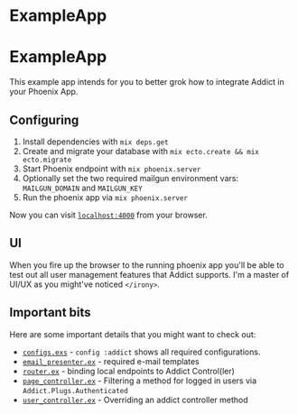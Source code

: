 # ExampleApp

# ExampleApp

This example app intends for you to better grok how to integrate Addict in your Phoenix App.

## Configuring
  1. Install dependencies with `mix deps.get`
  2. Create and migrate your database with `mix ecto.create && mix ecto.migrate`
  3. Start Phoenix endpoint with `mix phoenix.server`
  4. Optionally set the two required mailgun environment vars: `MAILGUN_DOMAIN` and `MAILGUN_KEY`
  5. Run the phoenix app via `mix phoenix.server`

Now you can visit [`localhost:4000`](http://localhost:4000) from your browser.

## UI

When you fire up the browser to the running phoenix app you'll be able to test out all user management features that Addict supports.
I'm a master of UI/UX as you might've noticed `</irony>`.

## Important bits
Here are some important details that you might want to check out:

- [`configs.exs`](https://github.com/trenpixster/addict/blob/master/example_app/config/config.exs) - `config :addict` shows all required configurations.
- [`email_presenter.ex`](https://github.com/trenpixster/addict/blob/master/example_app/lib/presenters/email_presenter.ex) - required e-mail templates
- [`router.ex`](https://github.com/trenpixster/addict/blob/master/example_app/web/router.ex) - binding local endpoints to Addict Control(ler)
- [`page_controller.ex`](https://github.com/trenpixster/addict/blob/master/example_app/web/controllers/page_controller.ex) - Filtering a method for logged in users via `Addict.Plugs.Authenticated`
- [`user_controller.ex`](https://github.com/trenpixster/addict/blob/master/example_app/web/controllers/user_controller.ex) - Overriding an addict controller method